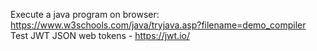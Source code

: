 Execute a java program on browser: https://www.w3schools.com/java/tryjava.asp?filename=demo_compiler
Test JWT JSON web tokens  - https://jwt.io/
